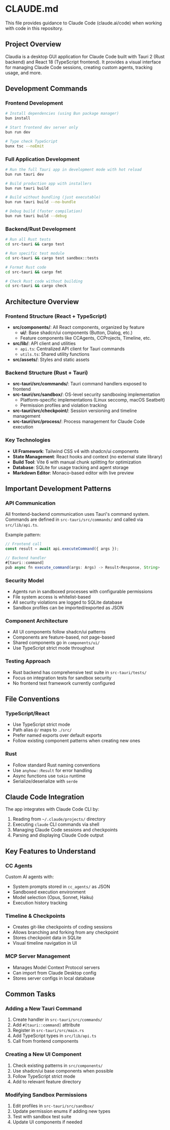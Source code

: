# CLAUDE.md

This file provides guidance to Claude Code (claude.ai/code) when working with code in this repository.

## Project Overview

Claudia is a desktop GUI application for Claude Code built with Tauri 2 (Rust backend) and React 18 (TypeScript frontend). It provides a visual interface for managing Claude Code sessions, creating custom agents, tracking usage, and more.

## Development Commands

### Frontend Development
```bash
# Install dependencies (using Bun package manager)
bun install

# Start frontend dev server only
bun run dev

# Type check TypeScript
bunx tsc --noEmit
```

### Full Application Development
```bash
# Run the full Tauri app in development mode with hot reload
bun run tauri dev

# Build production app with installers
bun run tauri build

# Build without bundling (just executable)
bun run tauri build --no-bundle

# Debug build (faster compilation)
bun run tauri build --debug
```

### Backend/Rust Development
```bash
# Run all Rust tests
cd src-tauri && cargo test

# Run specific test module
cd src-tauri && cargo test sandbox::tests

# Format Rust code
cd src-tauri && cargo fmt

# Check Rust code without building
cd src-tauri && cargo check
```

## Architecture Overview

### Frontend Structure (React + TypeScript)
- **src/components/**: All React components, organized by feature
  - **ui/**: Base shadcn/ui components (Button, Dialog, etc.)
  - Feature components like CCAgents, CCProjects, Timeline, etc.
- **src/lib/**: API client and utilities
  - `api.ts`: Centralized API client for Tauri commands
  - `utils.ts`: Shared utility functions
- **src/assets/**: Styles and static assets

### Backend Structure (Rust + Tauri)
- **src-tauri/src/commands/**: Tauri command handlers exposed to frontend
- **src-tauri/src/sandbox/**: OS-level security sandboxing implementation
  - Platform-specific implementations (Linux seccomp, macOS Seatbelt)
  - Permission profiles and violation tracking
- **src-tauri/src/checkpoint/**: Session versioning and timeline management
- **src-tauri/src/process/**: Process management for Claude Code execution

### Key Technologies
- **UI Framework**: Tailwind CSS v4 with shadcn/ui components
- **State Management**: React hooks and context (no external state library)
- **Build Tool**: Vite 6 with manual chunk splitting for optimization
- **Database**: SQLite for usage tracking and agent storage
- **Markdown Editor**: Monaco-based editor with live preview

## Important Development Patterns

### API Communication
All frontend-backend communication uses Tauri's command system. Commands are defined in `src-tauri/src/commands/` and called via `src/lib/api.ts`.

Example pattern:
```typescript
// Frontend call
const result = await api.executeCommand({ args });

// Backend handler
#[tauri::command]
pub async fn execute_command(args: Args) -> Result<Response, String>
```

### Security Model
- Agents run in sandboxed processes with configurable permissions
- File system access is whitelist-based
- All security violations are logged to SQLite database
- Sandbox profiles can be imported/exported as JSON

### Component Architecture
- All UI components follow shadcn/ui patterns
- Components are feature-based, not page-based
- Shared components go in `components/ui/`
- Use TypeScript strict mode throughout

### Testing Approach
- Rust backend has comprehensive test suite in `src-tauri/tests/`
- Focus on integration tests for sandbox security
- No frontend test framework currently configured

## File Conventions

### TypeScript/React
- Use TypeScript strict mode
- Path alias `@/` maps to `./src/`
- Prefer named exports over default exports
- Follow existing component patterns when creating new ones

### Rust
- Follow standard Rust naming conventions
- Use `anyhow::Result` for error handling
- Async functions use `tokio` runtime
- Serialize/deserialize with `serde`

## Claude Code Integration

The app integrates with Claude Code CLI by:
1. Reading from `~/.claude/projects/` directory
2. Executing `claude` CLI commands via shell
3. Managing Claude Code sessions and checkpoints
4. Parsing and displaying Claude Code output

## Key Features to Understand

### CC Agents
Custom AI agents with:
- System prompts stored in `cc_agents/` as JSON
- Sandboxed execution environment
- Model selection (Opus, Sonnet, Haiku)
- Execution history tracking

### Timeline & Checkpoints
- Creates git-like checkpoints of coding sessions
- Allows branching and forking from any checkpoint
- Stores checkpoint data in SQLite
- Visual timeline navigation in UI

### MCP Server Management
- Manages Model Context Protocol servers
- Can import from Claude Desktop config
- Stores server configs in local database

## Common Tasks

### Adding a New Tauri Command
1. Create handler in `src-tauri/src/commands/`
2. Add `#[tauri::command]` attribute
3. Register in `src-tauri/src/main.rs`
4. Add TypeScript types in `src/lib/api.ts`
5. Call from frontend components

### Creating a New UI Component
1. Check existing patterns in `src/components/`
2. Use shadcn/ui base components when possible
3. Follow TypeScript strict mode
4. Add to relevant feature directory

### Modifying Sandbox Permissions
1. Edit profiles in `src-tauri/src/sandbox/`
2. Update permission enums if adding new types
3. Test with sandbox test suite
4. Update UI components if needed